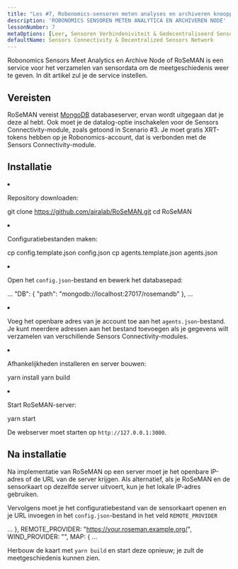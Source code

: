 ```yaml
---
title: "Les #7, Robonomics-sensoren meten analyses en archiveren knooppunt"
description: 'ROBONOMICS SENSOREN METEN ANALYTICA EN ARCHIVEREN NODE'
lessonNumber: 7
metaOptions: [Leer, Sensoren Verbindeniviteit & Gedecentraliseerd Sensoren Netwerk]
defaultName: Sensors Connectivity & Decentralized Sensors Network
---
```


Robonomics Sensors Meet Analytics en Archive Node of RoSeMAN is een service voor het verzamelen van sensordata om de meetgeschiedenis weer te geven. In dit artikel zul je de service instellen.

## Vereisten

RoSeMAN vereist [MongoDB](https://www.mongodb.com/docs/manual/introduction/) databaseserver, ervan wordt uitgegaan dat je deze al hebt. Ook moet je de datalog-optie inschakelen voor de Sensors Connectivity-module, zoals getoond in Scenario #3. Je moet gratis XRT-tokens hebben op je Robonomics-account, dat is verbonden met de Sensors Connectivity-module. 


## Installatie

<List type="numbers">

<li>

Repository downloaden:

<LessonCodeWrapper codeClass="big-code" language="bash">git clone https://github.com/airalab/RoSeMAN.git
cd RoSeMAN</LessonCodeWrapper>

</li>


<li>

Configuratiebestanden maken:

<LessonCodeWrapper codeClass="big-code" language="bash">cp config.template.json config.json
cp agents.template.json agents.json</LessonCodeWrapper>

</li>

<li>

Open het `config.json`-bestand en bewerk het databasepad:

<LessonCodeWrapper codeClass="big-code" language="json">...
  "DB": {
    "path": "mongodb://localhost:27017/rosemandb"
  },
...</LessonCodeWrapper>

</li>


<li>

Voeg het openbare adres van je account toe aan het `agents.json`-bestand. Je kunt meerdere adressen aan het bestand toevoegen als je gegevens wilt verzamelen van verschillende Sensors Connectivity-modules.

</li>


<li>

Afhankelijkheden installeren en server bouwen:

<LessonCodeWrapper language="bash">yarn install
yarn build</LessonCodeWrapper>

</li>


<li>

Start RoSeMAN-server:

<LessonCodeWrapper language="bash">yarn start</LessonCodeWrapper>

De webserver moet starten op `http://127.0.0.1:3000`.

</li>

</List>

## Na installatie

Na implementatie van RoSeMAN op een server moet je het openbare IP-adres of de URL van de server krijgen. Als alternatief, als je RoSeMAN en de sensorkaart op dezelfde server uitvoert, kun je het lokale IP-adres gebruiken.

Vervolgens moet je het configuratiebestand van de sensorkaart openen en je URL invoegen in het `config.json`-bestand in het veld `REMOTE_PROVIDER`


<LessonCodeWrapper codeClass="big-code" language="json">...
  },
  REMOTE_PROVIDER: "https://your.roseman.example.org/",
  WIND_PROVIDER: "",
  MAP: {
...</LessonCodeWrapper>

Herbouw de kaart met `yarn build` en start deze opnieuw; je zult de meetgeschiedenis kunnen zien.